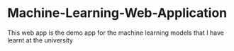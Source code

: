 # Machine-Learning-Web-Application
This web app is the demo app for the machine learning models that I have learnt at the university
